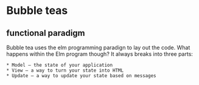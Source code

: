 # Bubble teas

## functional paradigm
Bubble tea uses the elm programming paradign to lay out the code.
What happens within the Elm program though? It always breaks into three parts:

    * Model — the state of your application
    * View — a way to turn your state into HTML
    * Update — a way to update your state based on messages

